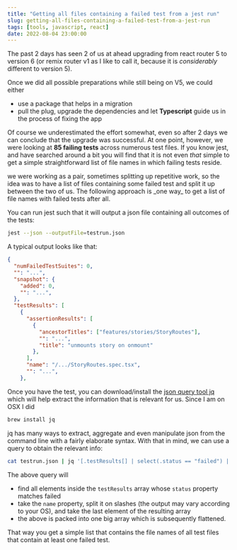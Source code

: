 ```yaml
---
title: "Getting all files containing a failed test from a jest run"
slug: getting-all-files-containing-a-failed-test-from-a-jest-run
tags: [tools, javascript, react]
date: 2022-08-04 23:00:00
---
```


The past 2 days has seen 2 of us at ahead upgrading from react router 5 to version 6 (or remix router v1 as I like to call it, because it is _considerably_ different to version 5). 

Once we did all possible preparations while still being on V5, we could either 

* use a package that helps in a migration
* pull the plug, upgrade the dependencies and let **Typescript** guide us in the process of fixing the app

Of course we underestimated the effort somewhat, even so after 2 days we can conclude that the upgrade was successful. At one point, however, we were looking at **85 failing tests** across numerous test files. If you know jest, and have searched around a bit you will find that it is not even _that_ simple to get a simple straightforward list of file names in which failing tests reside.

<Info>
we were working as a pair, sometimes splitting up repetitive work, so the idea was to have a list of files containing some failed test and split it up between the two of us.
</Info>
The following approach is _one way_ to get a list of file names with failed tests after all.

You can run jest such that it will output a json file containing all outcomes of the tests:

```bash
jest --json --outputFile=testrun.json
```

A typical output looks like that:

```json
{
  "numFailedTestSuites": 0,
  "": "...",
  "snapshot": {
    "added": 0,
    "": "...",
  },
  "testResults": [
    {
      "assertionResults": [
        {
          "ancestorTitles": ["features/stories/StoryRoutes"],
          "": "...",
          "title": "unmounts story on onmount"
        },
      ],
      "name": "/.../StoryRoutes.spec.tsx",
      "": "...",
    },
```
Once you have the test, you can download/install the [json query tool jq](https://stedolan.github.io/jq/) which will help extract the information that is relevant for us. Since I am on OSX I did

```bash
brew install jq
```

jq has many ways to extract, aggregate and even manipulate json from the command line with a fairly elaborate syntax. With that in mind, we can use a query to obtain the relevant info:

```bash
cat testrun.json | jq '[.testResults[] | select(.status == "failed") | .name | split("/") | .[-1:]] | flatten'
```


The above query will
*  find all elements inside the `testResults` array whose `status` property matches failed
* take the `name` property, split it on slashes (the output may vary according to your OS), and take the last element of the resulting array
* the above is packed into one big array which is subsequently flattened.

That way you get a simple list that contains the file names of all test files that contain at least one failed test.